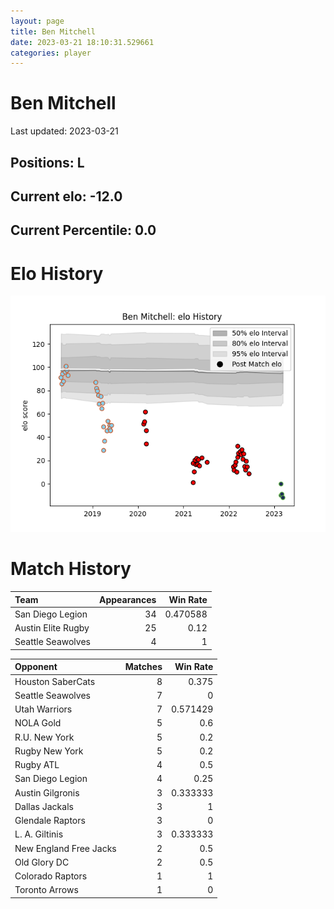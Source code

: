 ```yaml
---  
layout: page  
title: Ben Mitchell  
date: 2023-03-21 18:10:31.529661  
categories: player  
---
```

# Ben Mitchell


Last updated: 2023-03-21
## Positions: L

## Current elo: -12.0

## Current Percentile: 0.0

# Elo History


![elo history](history_BenMitchell.png)
# Match History


| Team               |   Appearances |   Win Rate |
|:-------------------|--------------:|-----------:|
| San Diego Legion   |            34 |   0.470588 |
| Austin Elite Rugby |            25 |   0.12     |
| Seattle Seawolves  |             4 |   1        |

| Opponent               |   Matches |   Win Rate |
|:-----------------------|----------:|-----------:|
| Houston SaberCats      |         8 |   0.375    |
| Seattle Seawolves      |         7 |   0        |
| Utah Warriors          |         7 |   0.571429 |
| NOLA Gold              |         5 |   0.6      |
| R.U. New York          |         5 |   0.2      |
| Rugby New York         |         5 |   0.2      |
| Rugby ATL              |         4 |   0.5      |
| San Diego Legion       |         4 |   0.25     |
| Austin Gilgronis       |         3 |   0.333333 |
| Dallas Jackals         |         3 |   1        |
| Glendale Raptors       |         3 |   0        |
| L. A. Giltinis         |         3 |   0.333333 |
| New England Free Jacks |         2 |   0.5      |
| Old Glory DC           |         2 |   0.5      |
| Colorado Raptors       |         1 |   1        |
| Toronto Arrows         |         1 |   0        |